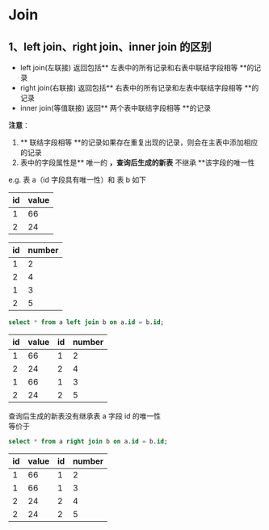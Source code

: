 # Join 

## 1、left join、right join、inner join 的区别

- left join(左联接) 返回包括** 左表中的所有记录和右表中联结字段相等 **的记录  
- right join(右联接) 返回包括** 右表中的所有记录和左表中联结字段相等 **的记录  
- inner join(等值联接) 返回** 两个表中联结字段相等 **的记录  

**注意**：  

1. ** 联结字段相等 **的记录如果存在重复出现的记录，则会在主表中添加相应的记录  
2. 表中的字段属性是** 唯一的 **，查询后生成的新表** 不继承 **该字段的唯一性  

e.g. 表 a（id 字段具有唯一性）和 表 b 如下

|id|value|          
|---|---|           
|1|66|              
|2|24|

|id|number|
|---|---|
|1|2|
|2|4|
|1|3|
|2|5|

```sql
select * from a left join b on a.id = b.id;
```

|id|value|id|number|        
|---|---|---|---|           
|1|66|1|2|
|2|24|2|4|
|1|66|1|3|             
|2|24|2|5|

查询后生成的新表没有继承表 a 字段 id 的唯一性  
等价于

```sql
select * from a right join b on a.id = b.id;
```

|id|value|id|number|        
|---|---|---|---|           
|1|66|1|2|
|1|66|1|3|             
|2|24|2|4|
|2|24|2|5|